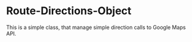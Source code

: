 Route-Directions-Object
=======================

This is a simple class, that manage simple direction calls to Google Maps API.